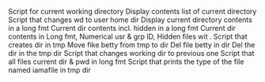 Script for current working directory
Display contents list of current directory
Script that changes wd to user home dir
Display current directory contents in a long fmt
Current dir contents incl. hidden in a long fmt
Current dir contents in Long fmt, Numerical usr & grp ID, Hidden files wit .
Script that creates dir in tmp
Move fike betty from tmp to dir
Del file betty in dir
Del the dir in the tmp dir
Script that changes working dir to previous one
Script that all files current dir & pwd in long fmt
Script that prints the type of the file named iamafile in tmp dir
